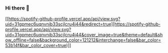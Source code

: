 ### Hi there 👋

[[https://spotify-github-profile.vercel.app/api/view.svg?uid=31gpmec6uqnvnib33scjlcru4j44&redirect=true][https://spotify-github-profile.vercel.app/api/view.svg?uid=31gpmec6uqnvnib33scjlcru4j44&cover_image=true&theme=default&show_offline=false&background_color=121212&interchange=false&bar_color=53b14f&bar_color_cover=true)]]

<!--
**trinlol/trinlol** is a ✨ _special_ ✨ repository because its `README.md` (this file) appears on your GitHub profile.

Here are some ideas to get you started:

- 🔭 I’m currently working on ...
- 🌱 I’m currently learning ...
- 👯 I’m looking to collaborate on ...
- 🤔 I’m looking for help with ...
- 💬 Ask me about ...
- 📫 How to reach me: ...
- 😄 Pronouns: ...
- ⚡ Fun fact: ...
-->
